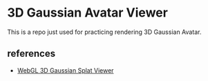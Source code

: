 # 3D Gaussian Avatar Viewer
This is a repo just used for practicing rendering 3D Gaussian Avatar.

## references
+ [WebGL 3D Gaussian Splat Viewer](https://github.com/antimatter15/splat)
